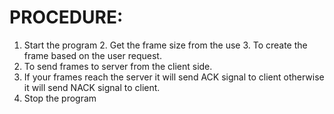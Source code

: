 # PROCEDURE:
1. Start the program
2. Get the frame size from the use
3. To create the frame based on the user request.
4. To send frames to server from the client side.
5. If your frames reach the server it will send ACK signal to client otherwise it will send NACK signal to client.
6. Stop the program
